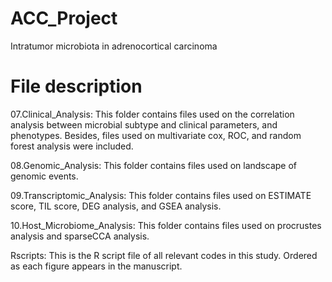 # ACC_Project
Intratumor microbiota in adrenocortical carcinoma

# File description
07.Clinical_Analysis: This folder contains files used on the correlation analysis between microbial subtype and clinical parameters, and phenotypes. Besides, files used on multivariate cox, ROC, and random forest analysis were included.

08.Genomic_Analysis: This folder contains files used on landscape of genomic events.

09.Transcriptomic_Analysis: This folder contains files used on ESTIMATE score, TIL score, DEG analysis, and GSEA analysis.

10.Host_Microbiome_Analysis: This folder contains files used on procrustes analysis and sparseCCA analysis.

Rscripts: This is the R script file of all relevant codes in this study. Ordered as each figure appears in the manuscript.
